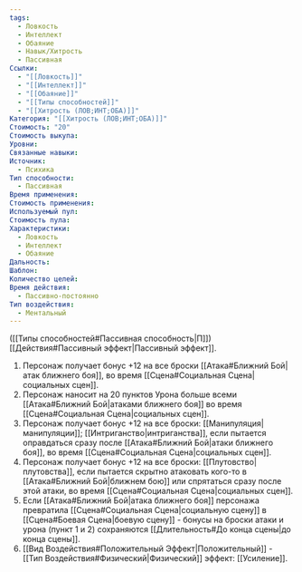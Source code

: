 ```yaml
---
tags:
  - Ловкость
  - Интеллект
  - Обаяние
  - Навык/Хитрость
  - Пассивная
Ссылки:
  - "[[Ловкость]]"
  - "[[Интеллект]]"
  - "[[Обаяние]]"
  - "[[Типы способностей]]"
  - "[[Хитрость (ЛОВ;ИНТ;ОБА)]]"
Категория: "[[Хитрость (ЛОВ;ИНТ;ОБА)]]"
Стоимость: "20"
Стоимость выкупа:
Уровни:
Связанные навыки:
Источник:
  - Психика
Тип способности:
  - Пассивная
Время применения:
Стоимость применения:
Используемый пул:
Стоимость пула:
Характеристики:
  - Ловкость
  - Интеллект
  - Обаяние
Дальность:
Шаблон:
Количество целей:
Время действия:
  - Пассивно-постоянно
Тип воздействия:
  - Ментальный
---
```

([[Типы способностей#Пассивная способность|П]]) [[Действия#Пассивный эффект|Пассивный эффект]]. 

1. Персонаж получает бонус +12 на все броски [[Атака#Ближний Бой|атак ближнего боя]], во время [[Сцена#Социальная Сцена|социальных сцен]].
2. Персонаж наносит на 20 пунктов Урона больше всеми [[Атака#Ближний Бой|атаками ближнего боя]] во время [[Сцена#Социальная Сцена|социальных сцен]].
3. Персонаж получает бонус +12 на все броски: [[Манипуляция|манипуляции]]; [[Интриганство|интриганства]], если пытается оправдаться сразу после [[Атака#Ближний Бой|атаки ближнего боя]], во время [[Сцена#Социальная Сцена|социальных сцен]].
4. Персонаж получает бонус +12 на все броски: [[Плутовство|плутовства]], если пытается скрытно атаковать кого-то в [[Атака#Ближний Бой|ближнем бою]] или спрятаться сразу после этой атаки, во время [[Сцена#Социальная Сцена|социальных сцен]].
5. Если [[Атака#Ближний Бой|атака ближнего боя]] персонажа превратила [[Сцена#Социальная Сцена|социальную сцену]] в [[Сцена#Боевая Сцена|боевую сцену]] - бонусы на броски атаки и урона (пункт 1 и 2) сохраняются [[Длительность#До конца сцены|до конца сцены]].
6. [[Вид Воздействия#Положительный Эффект|Положительный]] - [[Тип Воздействия#Физический|Физический]] эффект: [[Усиление]].
